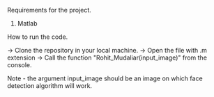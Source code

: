 Requirements for the project.

1) Matlab

How to run the code.

-> Clone the repository in your local machine.
-> Open the file with .m extension
-> Call the function "Rohit_Mudaliar(input_image)" from the console.

Note - the argument input_image should be an image on which face detection algorithm will work.
